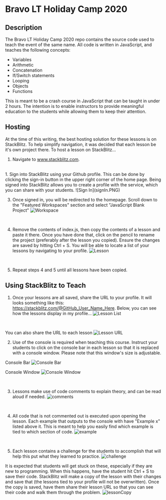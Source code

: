 # Bravo LT Holiday Camp 2020

## Description
The Bravo LT Holiday Camp 2020 repo contains the source code used to teach the event of the same name.  All code is written in JavaScript, and teaches the following concepts:

- Variables
- Arithmetic
- Concatenation
- If/Switch statements
- Looping
- Objects
- Functions

This is meant to be a crash course in JavaScript that can be taught in under 2 hours.  The intention is to enable instructors to provide meaningful education to the students while allowing them to keep their attention.

## Hosting
At the time of this writing, the best hosting solution for these lessons is on StackBlitz.  To help simplify navigation, it was decided that each lesson be it's own project there.  To host a lesson on StackBlitz...
1. Navigate to www.stackblitz.com.
</br>
1. Sign into StackBlitz using your Github profile.  This can be done by clicking the sign-in button in the upper right corner of the home page.  Being signed into StackBlitz allows you to create a profile with the service, which you can share with your students.
![Sign In](signIn.PNG)
</br>

3. Once signed in, you will be redirected to the homepage.  Scroll down to the "Featured Workspaces" section and select "JavaScript Blank Project"
![Workspace](workSpace.PNG)
</br>

4. Remove the contents of index.js, then copy the contents of a lesson and paste it there.  Once you have done that, click on the pencil to rename the project (preferably after the lesson you copied).  Ensure the changes are saved by hitting Ctrl + S.  You will be able to locate a list of your lessons by navigating to your profile.
![Lesson](lesson.PNG)
</br>

5. Repeat steps 4 and 5 until all lessons have been copied.

## Using StackBlitz to Teach
1. Once your lessons are all saved, share the URL to your profile.  It will looks something like this: https://stackblitz.com/@GitHub_User_Name_Here.  Below, you can see how the lessons display in my profile...
![Lesson List](listOfLessons.PNG)
</br>

You can also share the URL to each lesson
![Lesson URL](lessonUrl.PNG)

2. Use of the console is required when teaching this course.  Instruct your students to click on the console bar in each lesson so that it is replaced with a console window.  Please note that this window's size is adjustable.

Console Bar
![Console Bar](consoleBar.PNG)

Console Window
![Console Window](consoleWindow.PNG)

</br>

3. Lessons make use of code comments to explain theory, and can be read aloud if needed.
![comments](comments.PNG)

</br>

4. All code that is not commented out is executed upon opening the lesson.  Each example that outputs to the console with have "Example x" listed above it.  This is meant to help you easily find which example is tied to which section of code.
![example](example.PNG)

</br>

5. Each lesson contains a challenge for the students to accomplish that will help this put what they learned to practice.
![challenge](challenge.PNG)

It is expected that students will get stuck on these, especially if they are new to programming.  When this happens, have the student hit Ctrl + S to save their code.  StackBlitz will make a copy of the lesson with their changes and save that (the lessons tied to your profile will not be overwritten).  Once the copy is saved, have them share their lesson URL so that you can see their code and walk them through the problem.
![lessonCopy](lessonCopy.PNG)
